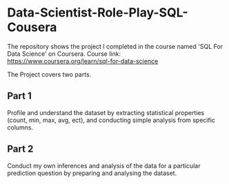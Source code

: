 # Data-Scientist-Role-Play-SQL-Cousera
The repository shows the project I completed in the course named 'SQL For Data Science' on Coursera. 
Course link: https://www.coursera.org/learn/sql-for-data-science

The Project covers two parts.

## Part 1
Profile and understand the dataset by extracting statistical properties (count, min, max, avg, ect), and conducting simple analysis from specific columns.

## Part 2 
Conduct my own inferences and analysis of the data for a particular prediction question by preparing and analysing the dataset. 
